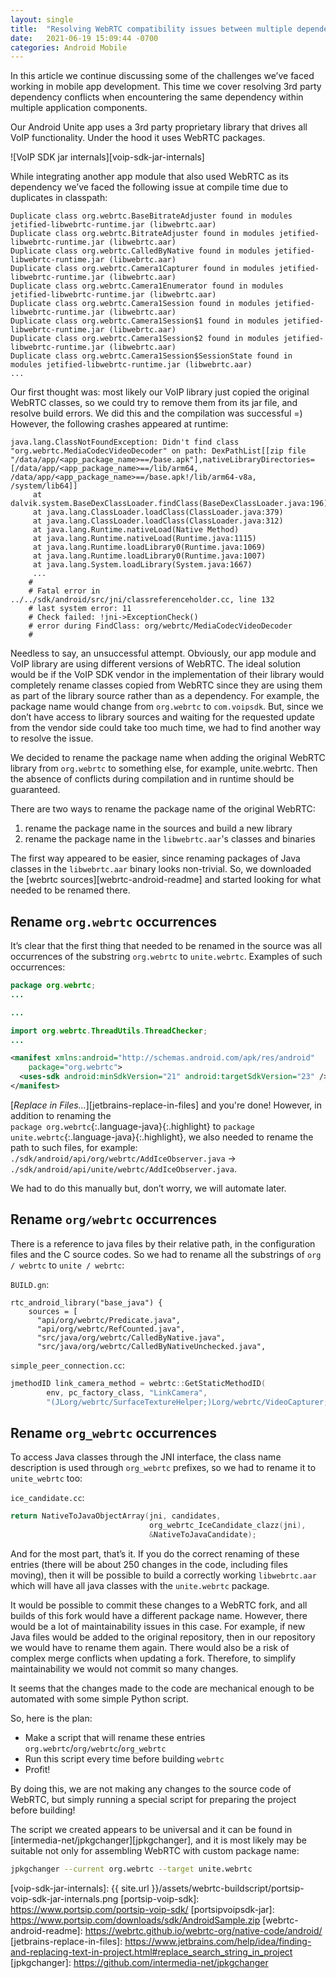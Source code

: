 ```yaml
---
layout: single
title:  "Resolving WebRTC compatibility issues between multiple dependencies"
date:   2021-06-19 15:09:44 -0700
categories: Android Mobile
---
```


In this article we continue discussing some of the challenges we’ve faced working in mobile app development. This time we cover resolving 3rd party dependency conflicts when encountering the same dependency within multiple application components.

Our Android Unite app uses a 3rd party proprietary library that drives all VoIP functionality. Under the hood it uses WebRTC packages.

![VoIP SDK jar internals][voip-sdk-jar-internals]

While integrating another app module that also used WebRTC as its dependency we’ve faced the following issue at compile time due to duplicates in classpath:

```
Duplicate class org.webrtc.BaseBitrateAdjuster found in modules jetified-libwebrtc-runtime.jar (libwebrtc.aar)
Duplicate class org.webrtc.BitrateAdjuster found in modules jetified-libwebrtc-runtime.jar (libwebrtc.aar)
Duplicate class org.webrtc.CalledByNative found in modules jetified-libwebrtc-runtime.jar (libwebrtc.aar)
Duplicate class org.webrtc.Camera1Capturer found in modules jetified-libwebrtc-runtime.jar (libwebrtc.aar)
Duplicate class org.webrtc.Camera1Enumerator found in modules jetified-libwebrtc-runtime.jar (libwebrtc.aar)
Duplicate class org.webrtc.Camera1Session found in modules jetified-libwebrtc-runtime.jar (libwebrtc.aar)
Duplicate class org.webrtc.Camera1Session$1 found in modules jetified-libwebrtc-runtime.jar (libwebrtc.aar)
Duplicate class org.webrtc.Camera1Session$2 found in modules jetified-libwebrtc-runtime.jar (libwebrtc.aar)
Duplicate class org.webrtc.Camera1Session$SessionState found in modules jetified-libwebrtc-runtime.jar (libwebrtc.aar)
...
```

Our first thought was: most likely our VoIP library just copied the original WebRTC classes, so we could try to remove them
from its jar file, and resolve build errors. We did this and the compilation was successful =)
However, the following crashes appeared at runtime:

```
java.lang.ClassNotFoundException: Didn't find class "org.webrtc.MediaCodecVideoDecoder" on path: DexPathList[[zip file "/data/app/<app_package_name>==/base.apk"],nativeLibraryDirectories=[/data/app/<app_package_name>==/lib/arm64, /data/app/<app_package_name>==/base.apk!/lib/arm64-v8a, /system/lib64]]
     at dalvik.system.BaseDexClassLoader.findClass(BaseDexClassLoader.java:196)
     at java.lang.ClassLoader.loadClass(ClassLoader.java:379)
     at java.lang.ClassLoader.loadClass(ClassLoader.java:312)
     at java.lang.Runtime.nativeLoad(Native Method)
     at java.lang.Runtime.nativeLoad(Runtime.java:1115)
     at java.lang.Runtime.loadLibrary0(Runtime.java:1069)
     at java.lang.Runtime.loadLibrary0(Runtime.java:1007)
     at java.lang.System.loadLibrary(System.java:1667)
     ...
	#
    # Fatal error in ../../sdk/android/src/jni/classreferenceholder.cc, line 132
    # last system error: 11
    # Check failed: !jni->ExceptionCheck()
    # error during FindClass: org/webrtc/MediaCodecVideoDecoder
    #
``` 

Needless to say, an unsuccessful attempt. Obviously, our app module and VoIP library are using different versions of WebRTC. The ideal solution would be if the VoIP SDK vendor in the implementation of their library would completely rename classes copied from WebRTC since they are using them as part of the library source rather than as a dependency. For example, the package name would change from `org.webrtc` to `com.voipsdk`. But, since we don’t have access to library sources and waiting for the requested update from the vendor side could take too much time, we had to find another way to resolve the issue.

We decided to rename the package name when adding the original WebRTC library from `org.webrtc` to something else, for example, unite.webrtc. Then the absence of conflicts during compilation and in runtime should be guaranteed.

There are two ways to rename the package name of the original WebRTC:
1. rename the package name in the sources and build a new library
2. rename the package name in the `libwebrtc.aar`'s classes and binaries

The first way appeared to be easier, since renaming packages of Java classes in the `libwebrtc.aar` binary looks non-trivial. So, we downloaded the [webrtc sources][webrtc-android-readme] and started looking for what needed to be renamed there.

## Rename `org.webrtc` occurrences
It’s clear that the first thing that needed to be renamed in the source was all occurrences of the substring `org.webrtc` to `unite.webrtc`. Examples of such occurrences:
```java
package org.webrtc;
...
```

```java
...

import org.webrtc.ThreadUtils.ThreadChecker;
...
```
```xml
<manifest xmlns:android="http://schemas.android.com/apk/res/android"
    package="org.webrtc">
  <uses-sdk android:minSdkVersion="21" android:targetSdkVersion="23" />
</manifest>
```

[_Replace in Files..._][jetbrains-replace-in-files] and you're done! However, in addition to renaming the  
`package org.webrtc`{:.language-java}{:.highlight} to 
`package unite.webrtc`{:.language-java}{:.highlight}, we also needed to rename 
the path to such files, for example:
`./sdk/android/api/org/webrtc/AddIceObserver.java` ->
`./sdk/android/api/unite/webrtc/AddIceObserver.java`.

We had to do this manually but, don’t worry, we will automate later.

## Rename `org/webrtc` occurrences
There is a reference to java files by their relative path, in the configuration
files and the C source codes. So we had to rename all the substrings of
`org / webrtc` to `unite / webrtc`:

`BUILD.gn`:
```
rtc_android_library("base_java") {
    sources = [
      "api/org/webrtc/Predicate.java",
      "api/org/webrtc/RefCounted.java",
      "src/java/org/webrtc/CalledByNative.java",
      "src/java/org/webrtc/CalledByNativeUnchecked.java",
```

`simple_peer_connection.cc`:
```c
jmethodID link_camera_method = webrtc::GetStaticMethodID(
        env, pc_factory_class, "LinkCamera",
        "(JLorg/webrtc/SurfaceTextureHelper;)Lorg/webrtc/VideoCapturer;");
```

## Rename `org_webrtc` occurrences
To access Java classes through the JNI interface, the class name description
is used through `org_webrtc` prefixes, so we had to rename it to `unite_webrtc` too:

`ice_candidate.cc`:
```c
return NativeToJavaObjectArray(jni, candidates,
                               org_webrtc_IceCandidate_clazz(jni),
                               &NativeToJavaCandidate);
```

And for the most part, that’s it. If you do the correct renaming of these entries (there will be about 250 changes in the code, including files moving), then it will be possible to build a correctly working `libwebrtc.aar` which will have all java classes with the `unite.webrtc` package.

It would be possible to commit these changes to a WebRTC fork, and all builds of this fork would have a different package name. However, there would be a lot of maintainability issues in this case. For example, if new Java files would be added to the original repository, then in our repository we would have to rename them again. There would also be a risk of complex merge conflicts when updating a fork. Therefore, to simplify maintainability we would not commit so many changes.

It seems that the changes made to the code are mechanical enough to be automated
with some simple Python script.

So, here is the plan:
- Make a script that will rename these entries `org.webrtc`/`org/webrtc`/`org_webrtc`
- Run this script every time before building `webrtc`
- Profit!

By doing this, we are not making any changes to the source code of WebRTC, but simply running a special script for preparing the project before building!

The script we created appears to be universal and it can be found in 
[intermedia-net/jpkgchanger][jpkgchanger], and it is most likely may be suitable
not only for assembling WebRTC with custom package name:
```bash
jpkgchanger --current org.webrtc --target unite.webrtc
```


[voip-sdk-jar-internals]: {{ site.url }}/assets/webrtc-buildscript/portsip-voip-sdk-jar-internals.png
[portsip-voip-sdk]: https://www.portsip.com/portsip-voip-sdk/
[portsipvoipsdk-jar]: https://www.portsip.com/downloads/sdk/AndroidSample.zip
[webrtc-android-readme]: https://webrtc.github.io/webrtc-org/native-code/android/
[jetbrains-replace-in-files]: https://www.jetbrains.com/help/idea/finding-and-replacing-text-in-project.html#replace_search_string_in_project
[jpkgchanger]: https://github.com/intermedia-net/jpkgchanger
